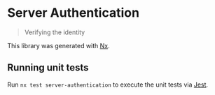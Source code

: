 # Server Authentication

> Verifying the identity

This library was generated with [Nx](https://nx.dev).

## Running unit tests

Run `nx test server-authentication` to execute the unit tests via [Jest](https://jestjs.io).
